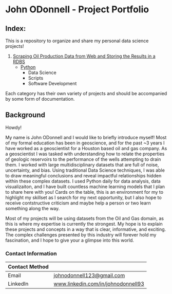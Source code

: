 # John ODonnell - Project Portfolio

## Index:

This is a repository to organize and share my personal data science projects! 

1. [Scraping Oil Production Data from Web and Storing the Results in a RDBS](https://github.com/johnyo/PersonalProjects)
    - [Python](https://github.com/darwin-a/PersonalProjects/tree/master/Persohhhnal%20Programming%20Projects/Python)
      - Data Science
      - Scripts
      - Software Development

Each category has their own variety of projects and should be accompanied by some form of documentation. 

## Background

Howdy! 

My name is John ODonnell and I would like to briefly introduce myself! Most of my formal education has been in geoscience, and for the past ~3 years I have worked as a geoscientist for a Houston based oil and gas company. As a geoscientist I was tasked with understanding how to relate the properties of geologic reservoirs to the performance of the wells attempting to drain them. I worked with large multidisciplinary datasets that are full of noise, uncertainty, and bias. Using traditional Data Science techniques, I was able to draw meaningful conclusions and reveal impactful relationships hidden within these complex datasets. I used Python daily for data analysis, data visualizaiton, and I have built countless machine learning models that I plan to share here with you! Cards on the table, this is an environment for my to highlight my skillset as I search for my next opportunity, but I also hope to receive contstructive criticism and maybe help a person or two learn something along the way. 

Most of my projects will be using datasets from the Oil and Gas domain, as this is where my expertise is currently the strongest. My hope is to explain these projects and concepts in a way that is clear, informative, and exciting. The complex challenges presented by this industry will forever hold my fascination, and I hope to give your a glimpse into this world. 

### Contact Information

| Contact Method |  |
| --- | --- |
|  Email | johnodonnell123@gmail.com |
| LinkedIn | www.linkedin.com/in/johnodonnell93 |
